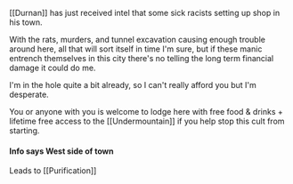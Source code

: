 [[Durnan]] has just received intel that some sick racists setting up shop in his town. 

With the rats, murders, and tunnel excavation causing enough trouble around here, all that will sort itself in time I'm sure, but if these manic entrench themselves in this city there's no telling the long term financial damage it could do me.

I'm in the hole quite a bit already, so I can't really afford you but I'm desperate. 

You or anyone with you is welcome to lodge here with free food & drinks + lifetime free access to the [[Undermountain]] if you help stop this cult from starting.

#### Info says West side of town

Leads to [[Purification]]